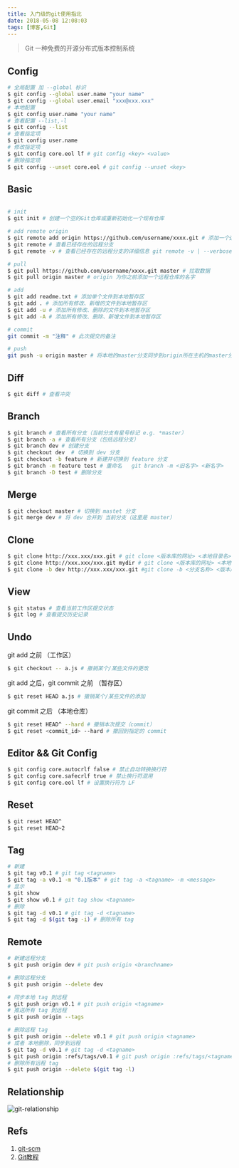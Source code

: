 ```yaml
---
title: 入门级的git使用指北
date: 2018-05-08 12:08:03
tags: [博客,Git]
---
```


> Git 一种免费的开源分布式版本控制系统


## Config

```bash
# 全局配置 加 --global 标识
$ git config --global user.name "your name" 
$ git config --global user.email "xxx@xxx.xxx"
# 本地配置
$ git config user.name "your name"
# 查看配置 --list,-l
$ git config --list
# 查看指定项
$ git config user.name
# 修改指定项
$ git config core.eol lf # git config <key> <value>
# 删除指定项
$ git config --unset core.eol # git config --unset <key>
```

## Basic

```bash

# init
$ git init # 创建一个空的Git仓库或重新初始化一个现有仓库

# add remote origin
$ git remote add origin https://github.com/username/xxxx.git # 添加一个远程仓库 git remote add <shortname> <远程版本库>
$ git remote # 查看已经存在的远程分支
$ git remote -v # 查看已经存在的远程分支的详细信息 git remote -v | --verbose

# pull
$ git pull https://github.com/username/xxxx.git master # 拉取数据
$ git pull origin master # origin 为你之前添加一个远程仓库的名字

# add
$ git add readme.txt # 添加单个文件到本地暂存区
$ git add . # 添加所有修改、新增的文件到本地暂存区
$ git add -u # 添加所有修改、删除的文件到本地暂存区
$ git add -A # 添加所有修改、删除、新增文件到本地暂存区

# commit
git commit -m "注释" # 此次提交的备注

# push
git push -u origin master # 将本地的master分支同步到origin所在主机的master分支


```

## Diff

```bash
$ git diff # 查看冲突
```

## Branch

```bash
$ git branch # 查看所有分支（当前分支有星号标记 e.g. *master）
$ git branch -a # 查看所有分支（包括远程分支）
$ git branch dev # 创建分支
$ git checkout dev  # 切换到 dev 分支
$ git checkout -b feature # 新建并切换到 feature 分支 
$ git branch -m feature test # 重命名   git branch -m <旧名字> <新名字>
$ git branch -D test # 删除分支
```

## Merge

```bash
$ git checkout master # 切换到 mastet 分支
$ git merge dev # 将 dev 合并到 当前分支（这里是 master）
```


## Clone

```bash
$ git clone http://xxx.xxx/xxx.git # git clone <版本库的网址> <本地目录名>
$ git clone http://xxx.xxx/xxx.git mydir # git clone <版本库的网址> <本地目录名>
$ git clone -b dev http://xxx.xxx/xxx.git #git clone -b <分支名称> <版本库的网址>
```

## View

```bash
$ git status # 查看当前工作区提交状态
$ git log # 查看提交历史记录
```

## Undo

git add 之前 （工作区）
```bash
$ git checkout -- a.js # 撤销某个/某些文件的更改
```

git add 之后，git commit 之前 （暂存区）
```bash
$ git reset HEAD a.js # 撤销某个/某些文件的添加
```

git commit 之后 （本地仓库）
```bash
$ git reset HEAD^ --hard # 撤销本次提交（commit）
$ git reset <commit_id> --hard # 撤回到指定的 commit
```

## Editor && Git Config
```bash
$ git config core.autocrlf false # 禁止自动转换换行符
$ git config core.safecrlf true # 禁止换行符混用
$ git config core.eol lf # 设置换行符为 LF 
```

## Reset

```bash
$ git reset HEAD^
$ git reset HEAD~2
```

## Tag

```bash
# 新建
$ git tag v0.1 # git tag <tagname>
$ git tag -a v0.1 -m "0.1版本" # git tag -a <tagname> -m <message>
# 显示
$ git show 
$ git show v0.1 # git tag show <tagname>
# 删除
$ git tag -d v0.1 # git tag -d <tagname>
$ git tag -d $(git tag -i) # 删除所有 tag

```

## Remote

```bash
# 新建远程分支
$ git push origin dev # git push origin <branchname>

# 删除远程分支
$ git push origin --delete dev

# 同步本地 tag 到远程
$ git push orign v0.1 # git push origin <tagname>
# 推送所有 tag 到远程
$ git push origin --tags

# 删除远程 tag
$ git push origin --delete v0.1 # git push origin <tagname>
# 或者 本地删除，同步到远程
$ git tag -d v0.1 # git tag -d <tagname>
$ git push origin :refs/tags/v0.1 # git push origin :refs/tags/<tagname>
# 删除所有远程 tag
$ git push origin --delete $(git tag -l)

```


## Relationship

![git-relationship](https://user-gold-cdn.xitu.io/2018/10/28/166b9e70067850da?w=570&h=184&f=png&s=60462)

## Refs
1. [git-scm](https://git-scm.com/docs)
1. [Git教程](https://www.yiibai.com/git/)
